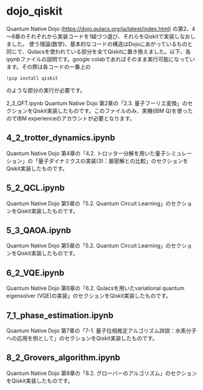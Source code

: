 # dojo_qiskit
Quantum Native Dojo (https://dojo.qulacs.org/ja/latest/index.html) の第2、4～8章のそれぞれから実装コードを1組づつ選び、それらをQiskitで実装しなおしました。
使う理論(数学)、基本的なコードの構造はDojoにあがっているものと同じで、Qulacsを使われている部分を全てQiskitに置き換えました。以下、各ipynbファイルの説明です。google colabであればそのまま実行可能になっています。その際は各コードの一番上の
```
!pip install qiskit
```
のような部分の実行が必要です。

2_3_QFT.ipynb
Quantum Native Dojo 第2章の「2.3. 量子フーリエ変換」のセクションをQiskit実装したものです。このファイルのみ、実機(IBM Q)を使ったのでIBM experienceのアカウントが必要となります。

## 4_2_trotter_dynamics.ipynb
Quantum Native Dojo 第4章の「4.2. トロッター分解を用いた量子シミュレーション」の「量子ダイナミクスの実装(3)：厳密解との比較」のセクションをQiskit実装したものです。

## 5_2_QCL.ipynb
Quantum Native Dojo 第5章の「5.2. Quantum Circuit Learning」のセクションをQiskit実装したものです。

## 5_3_QAOA.ipynb
Quantum Native Dojo 第5章の「5.2. Quantum Circuit Learning」のセクションをQiskit実装したものです。

## 6_2_VQE.ipynb
Quantum Native Dojo 第6章の「6.2. Qulacsを用いたvariational quantum eigensolver (VQE)の実装」のセクションをQiskit実装したものです。

## 7_1_phase_estimation.ipynb
Quantum Native Dojo 第7章の「7-1. 量子位相推定アルゴリズム詳説：水素分子への応用を例として」のセクションをQiskit実装したものです。

## 8_2_Grovers_algorithm.ipynb
Quantum Native Dojo 第8章の「8.2. グローバーのアルゴリズム」のセクションをQiskit実装したものです。

